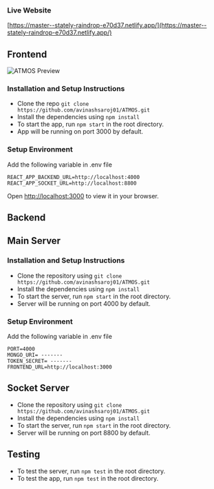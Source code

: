 ### Live Website

[https://master--stately-raindrop-e70d37.netlify.app/](https://master--stately-raindrop-e70d37.netlify.app/)

## Frontend
![ATMOS Preview]()

### Installation and Setup Instructions
- Clone the repo `git clone https://github.com/avinashsaroj01/ATMOS.git`
- Install the dependencies using `npm install`
- To start the app, run `npm start` in the root directory.
- App will be running on port 3000 by default.

### Setup Environment
Add the following variable in .env file
```
REACT_APP_BACKEND_URL=http://localhost:4000
REACT_APP_SOCKET_URL=http://localhost:8800
```


Open [http://localhost:3000](http://localhost:3000) to view it in your browser.


## Backend 

## Main Server

### Installation and Setup Instructions

- Clone the repository using `git clone https://github.com/avinashsaroj01/ATMOS.git`
- Install the dependencies using `npm install`
- To start the server, run `npm start` in the root directory.
- Server will be running on port 4000 by default.

### Setup Environment
Add the following variable in .env file
```
PORT=4000
MONGO_URI= -------
TOKEN_SECRET= -------
FRONTEND_URL=http://localhost:3000
```


## Socket Server

- Clone the repository using `git clone https://github.com/avinashsaroj01/ATMOS.git`
- Install the dependencies using `npm install`
- To start the server, run `npm start` in the root directory.
- Server will be running on port 8800 by default.


## Testing

- To test the server, run `npm test` in the root directory.
- To test the app, run `npm test` in the root directory.
